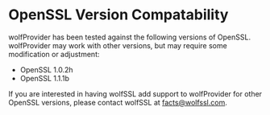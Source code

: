 # OpenSSL Version Compatability

wolfProvider has been tested against the following versions of OpenSSL. wolfProvider may work with other versions, but may require some modification or adjustment:

- OpenSSL 1.0.2h
- OpenSSL 1.1.1b

If you are interested in having wolfSSL add support to wolfProvider for other OpenSSL versions, please contact wolfSSL at [facts@wolfssl.com](mailto:facts@wolfssl.com).
